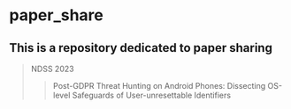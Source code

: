# paper_share
## This is a repository dedicated to paper sharing
> NDSS 2023
>> Post-GDPR Threat Hunting on Android Phones: Dissecting OS-level Safeguards of User-unresettable Identifiers
